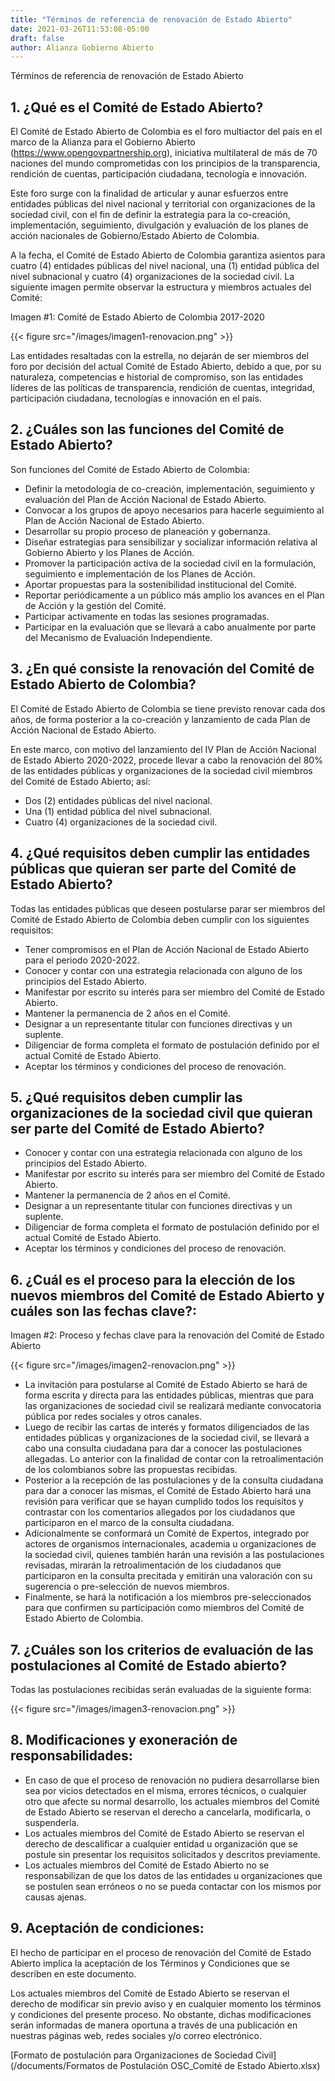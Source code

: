 ```yaml
---
title: "Términos de referencia de renovación de Estado Abierto"
date: 2021-03-26T11:53:08-05:00
draft: false
author: Alianza Gobierno Abierto
---
```


Términos de referencia de renovación de Estado Abierto

## 1. ¿Qué es el Comité de Estado Abierto?

El Comité de Estado Abierto de Colombia es el foro multiactor del país en el marco de la Alianza para el Gobierno Abierto (https://www.opengovpartnership.org), iniciativa multilateral de más de 70 naciones del mundo comprometidas con los principios de la transparencia, rendición de cuentas, participación ciudadana, tecnología e innovación.

Este foro surge con la finalidad de articular y aunar esfuerzos entre entidades públicas del nivel nacional y territorial con organizaciones de la sociedad civil, con el fin de definir la estrategia para la co-creación, implementación, seguimiento, divulgación y evaluación de los planes de acción nacionales de Gobierno/Estado Abierto de Colombia.

A la fecha, el Comité de Estado Abierto de Colombia garantiza asientos para cuatro (4) entidades públicas del nivel nacional, una (1) entidad pública del nivel subnacional y cuatro (4) organizaciones de la sociedad civil. La siguiente imagen permite observar la estructura y miembros actuales del Comité:

Imagen #1: Comité de Estado Abierto de Colombia 2017-2020

{{< figure src="/images/imagen1-renovacion.png" >}}

Las entidades resaltadas con la estrella, no dejarán de ser miembros del foro por decisión del actual Comité de Estado Abierto, debido a que, por su naturaleza, competencias e historial de compromiso, son las entidades líderes de las políticas de transparencia, rendición de cuentas, integridad, participación ciudadana, tecnologías e innovación en el país.

## 2. ¿Cuáles son las funciones del Comité de Estado Abierto?

Son funciones del Comité de Estado Abierto de Colombia:

- Definir la metodología de co-creación, implementación, seguimiento y evaluación del Plan de Acción Nacional de Estado Abierto.
- Convocar a los grupos de apoyo necesarios para hacerle seguimiento al Plan de Acción Nacional de Estado Abierto.
- Desarrollar su propio proceso de planeación y gobernanza.
- Diseñar estrategias para sensibilizar y socializar información relativa al Gobierno Abierto y los Planes de Acción.
- Promover la participación activa de la sociedad civil en la formulación, seguimiento e implementación de los Planes de Acción.
- Aportar propuestas para la sostenibilidad institucional del Comité.
- Reportar periódicamente a un público más amplio los avances en el Plan de Acción y la gestión del Comité.  
- Participar activamente en todas las sesiones programadas.
- Participar en la evaluación que se llevará a cabo anualmente por parte del Mecanismo de Evaluación Independiente.

## 3. ¿En qué consiste la renovación del Comité de Estado Abierto de Colombia?

El Comité de Estado Abierto de Colombia se tiene previsto renovar cada dos años, de forma posterior a la co-creación y lanzamiento de cada Plan de Acción Nacional de Estado Abierto.

En este marco, con motivo del lanzamiento del IV Plan de Acción Nacional de Estado Abierto 2020-2022, procede llevar a cabo la renovación del 80% de las entidades públicas y organizaciones de la sociedad civil miembros del Comité de Estado Abierto; así:

- Dos (2) entidades públicas del nivel nacional.
- Una (1) entidad pública del nivel subnacional.
- Cuatro (4) organizaciones de la sociedad civil.

## 4. ¿Qué requisitos deben cumplir las entidades públicas que quieran ser parte del Comité de Estado Abierto?

Todas las entidades públicas que deseen postularse parar ser miembros del Comité de Estado Abierto de Colombia deben cumplir con los siguientes requisitos:

- Tener compromisos en el Plan de Acción Nacional de Estado Abierto para el periodo 2020-2022.
- Conocer y contar con una estrategia relacionada con alguno de los principios del Estado Abierto.
- Manifestar por escrito su interés para ser miembro del Comité de Estado Abierto.
- Mantener la permanencia de 2 años en el Comité.
- Designar a un representante titular con funciones directivas y un suplente.
- Diligenciar de forma completa el formato de postulación definido por el actual Comité de Estado Abierto.
- Aceptar los términos y condiciones del proceso de renovación.

## 5. ¿Qué requisitos deben cumplir las organizaciones de la sociedad civil que quieran ser parte del Comité de Estado Abierto?

- Conocer y contar con una estrategia relacionada con alguno de los principios del Estado Abierto.
- Manifestar por escrito su interés para ser miembro del Comité de Estado Abierto.
- Mantener la permanencia de 2 años en el Comité.
- Designar a un representante titular con funciones directivas y un suplente.
- Diligenciar de forma completa el formato de postulación definido por el actual Comité de Estado Abierto.
- Aceptar los términos y condiciones del proceso de renovación.

## 6. ¿Cuál es el proceso para la elección de los nuevos miembros del Comité de Estado Abierto y cuáles son las fechas clave?:

Imagen #2: Proceso y fechas clave para la renovación del Comité de Estado Abierto

{{< figure src="/images/imagen2-renovacion.png" >}}

- La invitación para postularse al Comité de Estado Abierto se hará de forma escrita y directa para las entidades públicas, mientras que para las organizaciones de sociedad civil se realizará mediante convocatoria pública por redes sociales y otros canales.
- Luego de recibir las cartas de interés y formatos diligenciados de las entidades públicas y organizaciones de la sociedad civil, se llevará a cabo una consulta ciudadana para dar a conocer las postulaciones allegadas. Lo anterior con la finalidad de contar con la retroalimentación de los colombianos sobre las propuestas recibidas.
- Posterior a la recepción de las postulaciones y de la consulta ciudadana para dar a conocer las mismas, el Comité de Estado Abierto hará una revisión para verificar que se hayan cumplido todos los requisitos y contrastar con los comentarios allegados por los ciudadanos que participaron en el marco de la consulta ciudadana.
- Adicionalmente se conformará un Comité de Expertos, integrado por actores de organismos internacionales, academia u organizaciones de la sociedad civil, quienes también harán una revisión a las postulaciones revisadas, mirarán la retroalimentación de los ciudadanos que participaron en la consulta precitada y emitirán una valoración con su sugerencia o pre-selección de nuevos miembros.
- Finalmente, se hará la notificación a los miembros pre-seleccionados para que confirmen su participación como miembros del Comité de Estado Abierto de Colombia.

## 7. ¿Cuáles son los criterios de evaluación de las postulaciones al Comité de Estado abierto?

Todas las postulaciones recibidas serán evaluadas de la siguiente forma:

{{< figure src="/images/imagen3-renovacion.png" >}}

## 8. Modificaciones y exoneración de responsabilidades:

- En caso de que el proceso de renovación no pudiera desarrollarse bien sea por vicios detectados en el misma, errores técnicos, o cualquier otro que afecte su normal desarrollo, los actuales miembros del Comité de Estado Abierto se reservan el derecho a cancelarla, modificarla, o suspenderla.
- Los actuales miembros del Comité de Estado Abierto se reservan el derecho de descalificar a cualquier entidad u organización que se postule sin presentar los requisitos solicitados y descritos previamente.
- Los actuales miembros del Comité de Estado Abierto no se responsabilizan de que los datos de las entidades u organizaciones que se postulen sean erróneos o no se pueda contactar con los mismos por causas ajenas.

## 9. Aceptación de condiciones:

El hecho de participar en el proceso de renovación del Comité de Estado Abierto implica la aceptación de los Términos y Condiciones que se describen en este documento.

Los actuales miembros del Comité de Estado Abierto se reservan el derecho de modificar sin previo aviso y en cualquier momento los términos y condiciones del presente proceso. No obstante, dichas modificaciones serán informadas de manera oportuna a través de una publicación en nuestras páginas web, redes sociales y/o correo electrónico.

[Formato de postulación para Organizaciones de Sociedad Civil](/documents/Formatos de Postulación OSC_Comité de Estado Abierto.xlsx)

